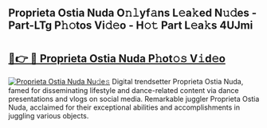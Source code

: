 ## Proprieta Ostia Nuda O𝚗𝚕yf𝚊ns L𝚎a𝚔ed N𝚞𝚍es - Part-LTg P𝚑𝚘tos Vi𝚍𝚎o - H𝚘𝚝 Part L𝚎a𝚔s 4UJmi

# <h2><a href="http://kfb6z5g.oniu.top/?m=Proprieta+Ostia+Nuda">🔗👉 🔴 Proprieta Ostia Nuda P𝚑ot𝚘𝚜 V𝚒d𝚎o</a></h2>

[![Proprieta Ostia Nuda Nu𝚍e𝚜](https://i.imgur.com/0qMVB7G.gif)](http://kfb6z5g.oniu.top/?m=Proprieta+Ostia+Nuda)
Digital trendsetter Proprieta Ostia Nuda, famed for disseminating lifestyle and dance-related content via dance presentations and vlogs on social media. Remarkable juggler Proprieta Ostia Nuda, acclaimed for their exceptional abilities and accomplishments in juggling various objects.  
